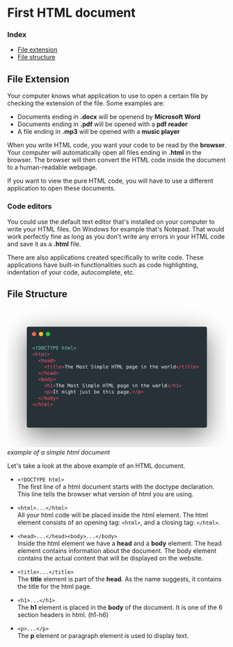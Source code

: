 # First HTML document

### Index

- [File extension](##file-extension)
- [File structure](##file-structure)

## File Extension

Your computer knows what application to use to open a certain file by checking the extension of the file. Some examples are:
 
- Documents ending in **.docx** will be openend by **Microsoft Word** 
- Documents ending in **.pdf** will be opened with a **pdf reader**
- A file ending in **.mp3** will be opened with a **music player**
 
When you write HTML code, you want your code to be read by the **browser**. Your computer will automatically open all files ending in **.html** in the browser. The browser will then convert the HTML code inside the document to a human-readable webpage.

If you want to view the pure HTML code, you will have to use a different application to open these documents.

### Code editors

You could use the default text editor that's installed on your computer to write your HTML files. On Windows for example that's Notepad. That would work perfectly fine as long as you don't write any errors in your HTML code and save it as a **.html** file. 

There are also applications created specifically to write code. These applications have built-in functionalities such as code highlighting, indentation of your code, autocomplete, etc.

## File Structure

![first-html](assets/html.png)
*example of a simple html document*

Let's take a look at the above example of an HTML document.

- `<!DOCTYPE html>`  
The first line of a html document starts with the doctype declaration. This line tells the browser what version of html you are using.


- `<html>...</html>`  
All your html code will be placed inside the html element. The html element consists of an opening tag: `<html>`, and a closing tag: `</html>`.

- `<head>...</head><body>...</body>`  
Inside the html element we have a **head** and a **body** element. 
The head element contains information about the document. The body element contains the actual content that will be displayed on the website.

- `<title>...</title>`  
The **title** element is part of the **head**. As the name suggests, it contains the title for the html page. 

- `<h1>...</h1>`  
The **h1** element is placed in the **body** of the document. It is one of the 6 section headers in html. (h1-h6)   

- `<p>...</p>`  
The **p** element or paragraph element is used to display text. 


